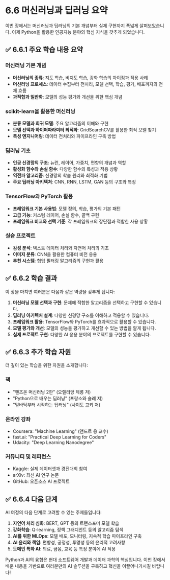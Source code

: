 # 6.6 머신러닝과 딥러닝 요약

이번 장에서는 머신러닝과 딥러닝의 기본 개념부터 실제 구현까지 폭넓게 살펴보았습니다. 이제 Python을 활용한 인공지능 분야의 핵심 지식을 갖추게 되었습니다.

## ✅ 6.6.1 주요 학습 내용 요약

### 머신러닝 기본 개념
- **머신러닝의 종류**: 지도 학습, 비지도 학습, 강화 학습의 차이점과 적용 사례
- **머신러닝 프로세스**: 데이터 수집부터 전처리, 모델 선택, 학습, 평가, 배포까지의 전체 흐름
- **과적합과 일반화**: 모델의 성능 평가와 개선을 위한 핵심 개념

### scikit-learn을 활용한 머신러닝
- **분류 모델과 회귀 모델**: 주요 알고리즘의 이해와 구현
- **모델 선택과 하이퍼파라미터 최적화**: GridSearchCV를 활용한 최적 모델 찾기
- **특성 엔지니어링**: 데이터 전처리와 파이프라인 구축 방법

### 딥러닝 기초
- **인공 신경망의 구조**: 뉴런, 레이어, 가중치, 편향의 개념과 역할
- **활성화 함수와 손실 함수**: 다양한 함수의 특성과 적용 상황
- **역전파 알고리즘**: 신경망의 학습 원리와 최적화 기법
- **주요 딥러닝 아키텍처**: CNN, RNN, LSTM, GAN 등의 구조와 특징

### TensorFlow와 PyTorch 활용
- **프레임워크 기본 사용법**: 모델 정의, 학습, 평가의 기본 패턴
- **고급 기능**: 커스텀 레이어, 손실 함수, 콜백 구현
- **프레임워크 비교와 선택 기준**: 각 프레임워크의 장단점과 적합한 사용 상황

### 실습 프로젝트
- **감성 분석**: 텍스트 데이터 처리와 자연어 처리의 기초
- **이미지 분류**: CNN을 활용한 컴퓨터 비전 응용
- **추천 시스템**: 협업 필터링 알고리즘의 구현과 활용

## ✅ 6.6.2 학습 결과

이 장을 마치면 여러분은 다음과 같은 역량을 갖추게 됩니다:

1. **머신러닝 모델 선택과 구현**: 문제에 적합한 알고리즘을 선택하고 구현할 수 있습니다.
2. **딥러닝 아키텍처 설계**: 다양한 신경망 구조를 이해하고 적용할 수 있습니다.
3. **프레임워크 활용**: TensorFlow와 PyTorch를 효과적으로 활용할 수 있습니다.
4. **모델 평가와 개선**: 모델의 성능을 평가하고 개선할 수 있는 방법을 알게 됩니다.
5. **실제 프로젝트 구현**: 다양한 AI 응용 분야의 프로젝트를 구현할 수 있습니다.

## ✅ 6.6.3 추가 학습 자원

더 깊이 있는 학습을 위한 자원을 소개합니다:

### 책
- "핸즈온 머신러닝 2판" (오렐리앙 제롱 저)
- "Python으로 배우는 딥러닝" (프랑소와 숄레 저)
- "밑바닥부터 시작하는 딥러닝" (사이토 고키 저)

### 온라인 강좌
- Coursera: "Machine Learning" (앤드르 응 교수)
- fast.ai: "Practical Deep Learning for Coders"
- Udacity: "Deep Learning Nanodegree"

### 커뮤니티 및 레퍼런스
- Kaggle: 실제 데이터셋과 경진대회 참여
- arXiv: 최신 AI 연구 논문 
- GitHub: 오픈소스 AI 프로젝트

## ✅ 6.6.4 다음 단계

AI 여정의 다음 단계로 고려할 수 있는 주제들입니다:

1. **자연어 처리 심화**: BERT, GPT 등의 트랜스포머 모델 학습
2. **강화학습**: Q-learning, 정책 그래디언트 등의 알고리즘 탐색
3. **AI를 위한 MLOps**: 모델 배포, 모니터링, 지속적 학습 파이프라인 구축
4. **AI 윤리와 책임**: 편향성, 공정성, 투명성 등의 윤리적 고려사항
5. **도메인 특화 AI**: 의료, 금융, 교육 등 특정 분야에 AI 적용

Python과 AI의 융합은 현대 소프트웨어 개발과 데이터 과학의 핵심입니다. 이번 장에서 배운 내용을 기반으로 여러분만의 AI 솔루션을 구축하고 혁신을 이끌어나가시길 바랍니다! 
